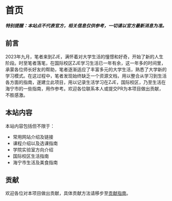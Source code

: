 # 首页

***特别提醒：本站点不代表官方，相关信息仅供参考，一切请以官方最新消息为准。***

## 前言

2023年九月，笔者来到ZJE，满怀着对大学生活的憧憬和好奇，开始了新的人生阶段。时至笔者落笔，在国际校区ZJE学习生活已一年有余，这一年多的时间里，承蒙各位师长好友的帮助，笔者逐渐适应了丰富多元的大学生活，熟悉了大学新的学习模式。在这过程中，笔者发现始终缺乏一个资源文档，用以整合从学习到生活各方面的指南，遂建立此项目，用以记录生活学习在ZJE，国际校区，乃至生活在海宁市的一些指南，用作参考。欢迎各位联系本人或提交PR为本项目做出贡献，不胜感激。

## 本站内容

本站内容包括但不限于：

- 常用网站介绍及链接
- 课程介绍以及选课指南
- 学院实验室方向介绍
- 国际校区生活指南
- 海宁市生活及美食指南



## 贡献

欢迎各位对本项目做出贡献，具体贡献方法请移步至[贡献指南](/contribute)。
